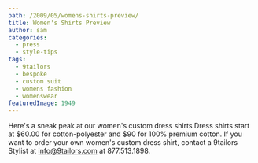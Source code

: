 ```yaml
---
path: /2009/05/womens-shirts-preview/
title: Women's Shirts Preview
author: sam
categories: 
  - press
  - style-tips
tags: 
  - 9tailors
  - bespoke
  - custom suit
  - womens fashion
  - womenswear
featuredImage: 1949
---
```

Here's a sneak peak at our women's custom dress shirts  Dress shirts start at $60.00 for cotton-polyester and $90 for 100% premium cotton. If you want to order your own women's custom dress shirt, contact a 9tailors Stylist at info@9tailors.com at 877.513.1898.